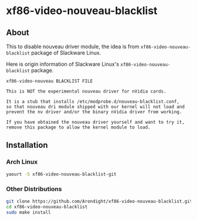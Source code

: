 # xf86-video-nouveau-blacklist

## About

This to disable nouveau driver module, the idea is from `xf86-video-nouveau-blacklist` package of Slackware Linux.

Here is origin information of Slackware Linux's `xf86-video-nouveau-blacklist` package.

```
xf86-video-nouveau BLACKLIST FILE

This is NOT the experimental nouveau driver for nVidia cards.

It is a stub that installs /etc/modprobe.d/nouveau-blacklist.conf,
so that nouveau dri module shipped with our kernel will not load and
prevent the nv driver and/or the binary nVidia driver from working.

If you have obtained the nouveau driver yourself and want to try it,
remove this package to allow the kernel module to load.
```

## Installation

### Arch Linux

```bash
yaourt -S xf86-video-nouveau-blacklist-git
```

### Other Distributions

```bash
git clone https://github.com/Arondight/xf86-video-nouveau-blacklist.git
cd xf86-video-nouveau-blacklist
sudo make install
```

